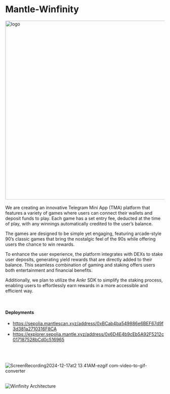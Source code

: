 
# Mantle-Winfinity

<img width="565" alt="logo" src="https://github.com/user-attachments/assets/ac6af5da-3486-47d0-89d0-f0939f07d518" />
<br/> <br/>
We are creating an innovative Telegram Mini App (TMA) platform that features a variety of games where users can connect their wallets and deposit funds to play. Each game has a set entry fee, deducted at the time of play, with any winnings automatically credited to the user’s balance.

The games are designed to be simple yet engaging, featuring arcade-style 90’s classic games that bring the nostalgic feel of the 90s while offering users the chance to win rewards.

To enhance the user experience, the platform integrates with DEXs to stake user deposits, generating yield rewards that are directly added to their balance. This seamless combination of gaming and staking offers users both entertainment and financial benefits.

Additionally, we plan to utilize the Ankr SDK to simplify the staking process, enabling users to effortlessly earn rewards in a more accessible and efficient way.

<br/>

#### Deployments 

- https://sepolia.mantlescan.xyz/address/0xBCab4ba549886e6BEF67d9f3d381a2710316F8CA
- https://explorer.sepolia.mantle.xyz/address/0x6D4E4b9cEb5A92F5212c017187528bCd0c516965

<br/> <br/> <br/>
![ScreenRecording2024-12-17at2 13 41AM-ezgif com-video-to-gif-converter](https://github.com/user-attachments/assets/7e3a9b74-d270-449e-94a7-d7103df457ed)
<br/><br/>

![Winfinity Architecture](https://github.com/user-attachments/assets/efa614a7-06d5-468e-b119-1655e08caaee)
